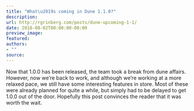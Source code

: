 ```yaml
---
title: "What\u2019s coming in Dune 1.1.0?"
description:
url: http://rgrinberg.com/posts/dune-upcoming-1-1/
date: 2018-08-02T00:00:00-00:00
preview_image:
featured:
authors:
- ""
source:
---
```


<p>Now that 1.0.0 has been released, the team took a break from dune affairs.
However, now we&rsquo;re back to work, and although we&rsquo;re working at a more relaxed
pace, we still have some interesting features in store. Most of these were
already planned for quite a while, but simply had to be delayed to get 1.0.0 out
of the door. Hopefully this post convinces the reader that it was worth the
wait.</p>

